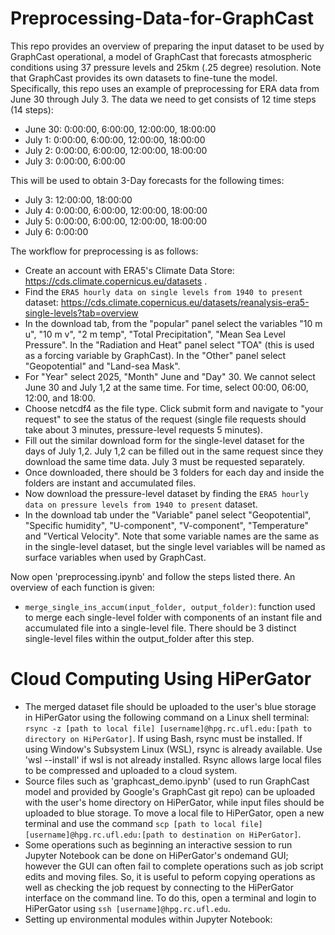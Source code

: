 # Preprocessing-Data-for-GraphCast

This repo provides an overview of preparing the input dataset to be used by GraphCast operational, a model of GraphCast that forecasts atmospheric conditions using 37 pressure levels and 25km (.25 degree) resolution. Note that GraphCast provides its own datasets to fine-tune the model. Specifically, this repo uses an example of preprocessing for ERA data from June 30 through July 3. The data we need to get consists of 12 time steps (14 steps): 

* June 30: 0:00:00, 6:00:00, 12:00:00, 18:00:00
* July 1: 0:00:00, 6:00:00, 12:00:00, 18:00:00
* July 2: 0:00:00, 6:00:00, 12:00:00, 18:00:00
* July 3: 0:00:00, 6:00:00

This will be used to obtain 3-Day forecasts for the following times:

* July 3: 12:00:00, 18:00:00
* July 4: 0:00:00, 6:00:00, 12:00:00, 18:00:00
* July 5: 0:00:00, 6:00:00, 12:00:00, 18:00:00
* July 6: 0:00:00

The workflow for preprocessing is as follows:

* Create an account with ERA5's Climate Data Store: https://cds.climate.copernicus.eu/datasets .
* Find the `ERA5 hourly data on single levels from 1940 to present` dataset: https://cds.climate.copernicus.eu/datasets/reanalysis-era5-single-levels?tab=overview
* In the download tab, from the "popular" panel select the variables "10 m u", "10 m v", "2 m temp", "Total Precipitation", "Mean Sea Level Pressure". In the "Radiation and Heat" panel select "TOA" (this is used as a forcing variable by GraphCast). In the "Other" panel select "Geopotential" and "Land-sea Mask".
* For "Year" select 2025, "Month" June and "Day" 30. We cannot select June 30 and July 1,2 at the same time. For time, select 00:00, 06:00, 12:00, and 18:00.
* Choose netcdf4 as the file type. Click submit form and navigate to "your request" to see the status of the request (single file requests should take about 3 minutes, pressure-level requests 5 minutes).
* Fill out the similar download form for the single-level  dataset for the days of July 1,2. July 1,2 can be filled out in the same request since they download the same time data. July 3 must be requested separately. 
* Once downloaded, there should be 3 folders for each day and inside the folders are instant and accumulated files.
* Now download the pressure-level dataset by finding the `ERA5 hourly data on pressure levels from 1940 to present` dataset.
* In the download tab under the "Variable" panel select "Geopotential", "Specific humidity", "U-component", "V-component", "Temperature" and "Vertical Velocity". Note that some variable names are the same as in the single-level dataset, but the single level variables will be named as surface variables when used by GraphCast.

Now open 'preprocessing.ipynb' and follow the steps listed there. An overview of each function is given: 

* `merge_single_ins_accum(input_folder, output_folder)`: function used to merge each single-level folder with components of an instant file and accumulated file into a single-level file. There should be 3 distinct single-level files within the output_folder after this step.

# Cloud Computing Using HiPerGator

* The merged dataset file should be uploaded to the user's blue storage in HiPerGator using the following command on a Linux shell terminal: `rsync -z [path to local file] [username]@hpg.rc.ufl.edu:[path to directory on HiPerGator]`. If using Bash, rsync must be installed. If using Window's Subsystem Linux (WSL), rsync is already available. Use 'wsl --install' if wsl is not already installed. Rsync allows large local files to be compressed and uploaded to a cloud system.
* Source files such as 'graphcast_demo.ipynb' (used to run GraphCast model and provided by Google's GraphCast git repo) can be uploaded with the user's home directory on HiPerGator, while input files should be uploaded to blue storage. To move a local file to HiPerGator, open a new terminal and use the command `scp [path to local file] [username]@hpg.rc.ufl.edu:[path to destination on HiPerGator]`.
* Some operations such as beginning an interactive session to run Jupyter Notebook can be done on HiPerGator's ondemand GUI; however the GUI can often fail to complete operations such as job script edits and moving files. So, it is useful to peform copying operations as well as checking the job request by connecting to the HiPerGator interface on the command line. To do this, open a terminal and login to HiPerGator using `ssh [username]@hpg.rc.ufl.edu`.
* Setting up environmental modules within Jupyter Notebook: 

